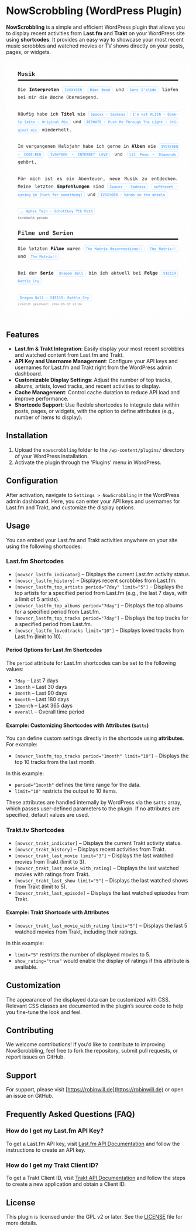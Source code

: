 # NowScrobbling (WordPress Plugin)

**NowScrobbling** is a simple and efficient WordPress plugin that allows you to display recent activities from **Last.fm** and **Trakt** on your WordPress site using **shortcodes**. It provides an easy way to showcase your most recent music scrobbles and watched movies or TV shows directly on your posts, pages, or widgets.

![Screenshot](SCREENSHOT.png)

## Features

- **Last.fm & Trakt Integration**: Easily display your most recent scrobbles and watched content from Last.fm and Trakt.
- **API Key and Username Management**: Configure your API keys and usernames for Last.fm and Trakt right from the WordPress admin dashboard.
- **Customizable Display Settings**: Adjust the number of top tracks, albums, artists, loved tracks, and recent activities to display.
- **Cache Management**: Control cache duration to reduce API load and improve performance.
- **Shortcode Support**: Use flexible shortcodes to integrate data within posts, pages, or widgets, with the option to define attributes (e.g., number of items to display).

## Installation

1. Upload the `nowscrobbling` folder to the `/wp-content/plugins/` directory of your WordPress installation.
2. Activate the plugin through the 'Plugins' menu in WordPress.

## Configuration

After activation, navigate to `Settings > NowScrobbling` in the WordPress admin dashboard. Here, you can enter your API keys and usernames for Last.fm and Trakt, and customize the display options.

## Usage

You can embed your Last.fm and Trakt activities anywhere on your site using the following shortcodes:

### Last.fm Shortcodes

- `[nowscr_lastfm_indicator]` – Displays the current Last.fm activity status.
- `[nowscr_lastfm_history]` – Displays recent scrobbles from Last.fm.
- `[nowscr_lastfm_top_artists period="7day" limit="5"]` – Displays the top artists for a specified period from Last.fm (e.g., the last 7 days, with a limit of 5 artists).
- `[nowscr_lastfm_top_albums period="7day"]` – Displays the top albums for a specified period from Last.fm.
- `[nowscr_lastfm_top_tracks period="7day"]` – Displays the top tracks for a specified period from Last.fm.
- `[nowscr_lastfm_lovedtracks limit="10"]` – Displays loved tracks from Last.fm (limit to 10).

#### Period Options for Last.fm Shortcodes

The `period` attribute for Last.fm shortcodes can be set to the following values:
- `7day` – Last 7 days
- `1month` – Last 30 days
- `3month` – Last 90 days
- `6month` – Last 180 days
- `12month` – Last 365 days
- `overall` – Overall time period

#### Example: Customizing Shortcodes with Attributes (`$atts`)

You can define custom settings directly in the shortcode using **attributes**. For example:

- `[nowscr_lastfm_top_tracks period="1month" limit="10"]` – Displays the top 10 tracks from the last month.
  
In this example:
- `period="1month"` defines the time range for the data.
- `limit="10"` restricts the output to 10 items.

These attributes are handled internally by WordPress via the `$atts` array, which passes user-defined parameters to the plugin. If no attributes are specified, default values are used.

### Trakt.tv Shortcodes

- `[nowscr_trakt_indicator]` – Displays the current Trakt activity status.
- `[nowscr_trakt_history]` – Displays recent activities from Trakt.
- `[nowscr_trakt_last_movie limit="3"]` – Displays the last watched movies from Trakt (limit to 3).
- `[nowscr_trakt_last_movie_with_rating]` – Displays the last watched movies with ratings from Trakt.
- `[nowscr_trakt_last_show limit="5"]` – Displays the last watched shows from Trakt (limit to 5).
- `[nowscr_trakt_last_episode]` – Displays the last watched episodes from Trakt.

#### Example: Trakt Shortcode with Attributes

- `[nowscr_trakt_last_movie_with_rating limit="5"]` – Displays the last 5 watched movies from Trakt, including their ratings.
  
In this example:
- `limit="5"` restricts the number of displayed movies to 5.
- `show_rating="true"` would enable the display of ratings if this attribute is available.

## Customization

The appearance of the displayed data can be customized with CSS. Relevant CSS classes are documented in the plugin’s source code to help you fine-tune the look and feel.

## Contributing

We welcome contributions! If you'd like to contribute to improving NowScrobbling, feel free to fork the repository, submit pull requests, or report issues on GitHub.

## Support

For support, please visit [https://robinwill.de](https://robinwill.de) or open an issue on GitHub.

## Frequently Asked Questions (FAQ)

### How do I get my Last.fm API Key?

To get a Last.fm API key, visit [Last.fm API Documentation](https://www.last.fm/api) and follow the instructions to create an API key.

### How do I get my Trakt Client ID?

To get a Trakt Client ID, visit [Trakt API Documentation](https://trakt.docs.apiary.io/) and follow the steps to create a new application and obtain a Client ID.

## License

This plugin is licensed under the GPL v2 or later. See the [LICENSE](LICENSE) file for more details.
